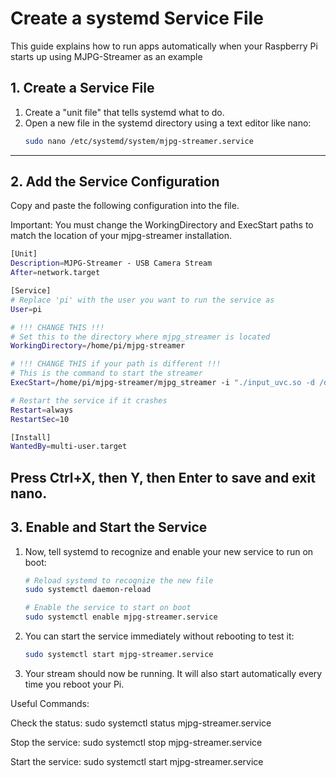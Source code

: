 # Create a systemd Service File

This guide explains how to run apps automatically when your Raspberry Pi starts up using MJPG-Streamer as an example

## **1. Create a Service File**
1. Create a "unit file" that tells systemd what to do.
2. Open a new file in the systemd directory using a text editor like nano:
   ```bash
   sudo nano /etc/systemd/system/mjpg-streamer.service
   ```

---

## **2. Add the Service Configuration**
Copy and paste the following configuration into the file.

Important: You must change the WorkingDirectory and ExecStart paths to match the location of your mjpg-streamer installation.
```bash
[Unit]
Description=MJPG-Streamer - USB Camera Stream
After=network.target

[Service]
# Replace 'pi' with the user you want to run the service as
User=pi

# !!! CHANGE THIS !!! 
# Set this to the directory where mjpg_streamer is located
WorkingDirectory=/home/pi/mjpg-streamer

# !!! CHANGE THIS if your path is different !!! 
# This is the command to start the streamer
ExecStart=/home/pi/mjpg-streamer/mjpg_streamer -i "./input_uvc.so -d /dev/video0 -r 640x480 -f 30" -o "./output_http.so -w ./www"

# Restart the service if it crashes
Restart=always
RestartSec=10

[Install]
WantedBy=multi-user.target
```
Press Ctrl+X, then Y, then Enter to save and exit nano.
---

## **3. Enable and Start the Service**
1. Now, tell systemd to recognize and enable your new service to run on boot:
   ```bash
   # Reload systemd to recognize the new file
   sudo systemctl daemon-reload
   
   # Enable the service to start on boot
   sudo systemctl enable mjpg-streamer.service
   ```
2. You can start the service immediately without rebooting to test it:
   ```bash
   sudo systemctl start mjpg-streamer.service
   ```
3. Your stream should now be running. It will also start automatically every time you reboot your Pi.

Useful Commands:

Check the status: sudo systemctl status mjpg-streamer.service

Stop the service: sudo systemctl stop mjpg-streamer.service

Start the service: sudo systemctl start mjpg-streamer.service
   
